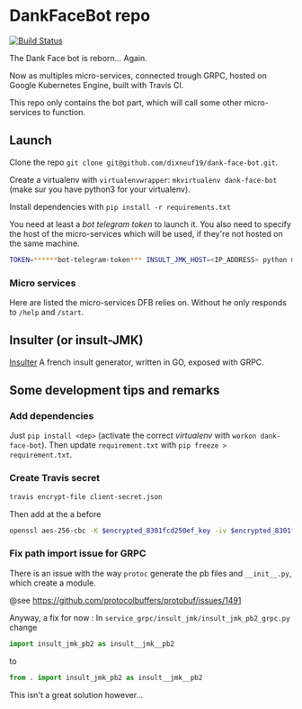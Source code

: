 # DankFaceBot repo

[![Build Status](https://travis-ci.org/dixneuf19/dank-face-bot.svg?branch=master)](https://travis-ci.org/dixneuf19/dank-face-bot)

The Dank Face bot is reborn... Again.

Now as multiples micro-services, connected trough GRPC, hosted on Google Kubernetes Engine, built with Travis CI.

This repo only contains the bot part, which will call some other micro-services to function.

## Launch

Clone the repo `git clone git@github.com/dixneuf19/dank-face-bot.git`.

Create a virtualenv with `virtualenvwrapper`: `mkvirtualenv dank-face-bot` (make sur you have python3 for your virtualenv).

Install dependencies with `pip install -r requirements.txt`

You need at least a *bot telegram token* to launch it. You also need to specify the host of the micro-services which will be used, if they're not hosted on the same machine.

```bash
TOKEN=******bot-telegram-token*** INSULT_JMK_HOST=<IP_ADDRESS> python main.py
```

### Micro services

Here are listed the micro-services DFB relies on. Without he only responds to `/help` and `/start`.

## Insulter (or insult-JMK)

[Insulter](https://www.github.com/dixneuf19/insult-jmk)
A french insult generator, written in GO, exposed with GRPC.

## Some development tips and remarks

### Add dependencies

Just `pip install <dep>` (activate the correct *virtualenv* with `workon dank-face-bot`).
Then update `requirement.txt` with `pip freeze > requirement.txt`.

### Create Travis secret

```bash
travis encrypt-file client-secret.json
```

Then add at the a before

```bash
openssl aes-256-cbc -K $encrypted_8301fcd250ef_key -iv $encrypted_8301fcd250ef_iv -in client-secret.json.enc -out client-secret.json -d
```

### Fix path import issue for GRPC

There is an issue with the way `protoc` generate the pb files and `__init__.py`, which create a module.

@see <https://github.com/protocolbuffers/protobuf/issues/1491>

Anyway, a fix for now : 
In `service_grpc/insult_jmk/insult_jmk_pb2_grpc.py` change 

```python
import insult_jmk_pb2 as insult__jmk__pb2
```

to

```python
from . import insult_jmk_pb2 as insult__jmk__pb2
```

This isn't a great solution however...